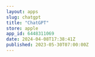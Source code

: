 ```yaml
---
layout: apps
slug: chatgpt
title: "ChatGPT"
store: apple
app_id: 6448311069
date: 2024-04-08T17:38:41Z
published: 2023-05-30T07:00:00Z
---
```


